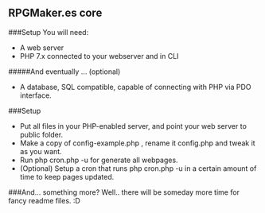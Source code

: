 ## RPGMaker.es core

###Setup
You will need:
- A web server
- PHP 7.x connected to your webserver and in CLI

#####And eventually ... (optional)
- A database, SQL compatible, capable of connecting with PHP via PDO interface.

###Setup
- Put all files in your PHP-enabled server, and point your web server to public folder.
- Make a copy of config-example.php , rename it config.php and tweak it as you want.
- Run php cron.php -u for generate all webpages. 
- (Optional) Setup a cron that runs php cron.php -u in a certain amount of time to keep pages updated.

###And... something more?
Well.. there will be someday more time for fancy readme files. :D
